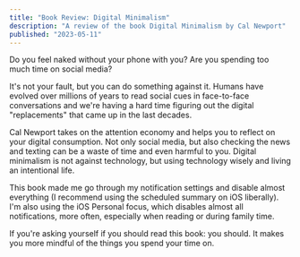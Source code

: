 ```yaml
---
title: "Book Review: Digital Minimalism"
description: "A review of the book Digital Minimalism by Cal Newport"
published: "2023-05-11"
---
```


Do you feel naked without your phone with you? 
Are you spending too much time on social media? 

It's not your fault, but you can do something against it. 
Humans have evolved over millions of years to read social cues in face-to-face
conversations and we're having a hard time figuring out the digital "replacements" that came up in the last decades.

<!-- more -->

Cal Newport takes on the attention economy and helps you to reflect on your digital consumption.
Not only social media, but also checking the news and texting can be a waste of time and even harmful to you.
Digital minimalism is not against technology, but using technology wisely and living an intentional life.

This book made me go through my notification settings and disable almost everything (I recommend using the scheduled summary on iOS liberally).
I'm also using the iOS Personal focus, which disables almost all notifications, more often, especially when reading or during family time.

If you're asking yourself if you should read this book: you should.
It makes you more mindful of the things you spend your time on.
